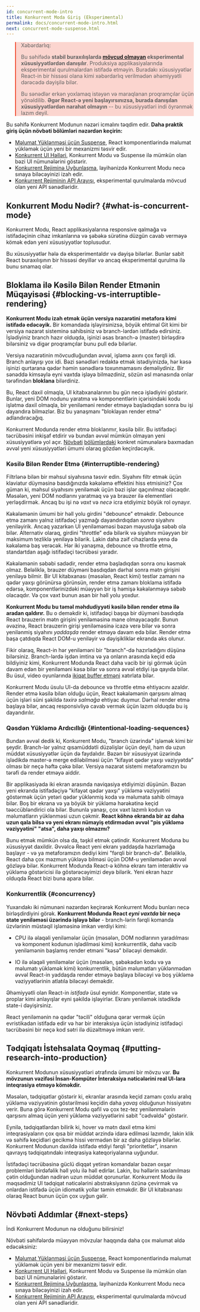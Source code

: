 ```yaml
---
id: concurrent-mode-intro
title: Konkurrent Moda Giriş (Eksperimental)
permalink: docs/concurrent-mode-intro.html
next: concurrent-mode-suspense.html
---
```


<style>
.scary > blockquote {
  background-color: rgba(237, 51, 21, 0.2);
  border-left-color: #ed3315;
}
</style>

<div class="scary">

>Xəbərdarlıq:
>
>Bu səhifədə **stabil buraxılışlarda [mövcud olmayan](/docs/concurrent-mode-adoption.html) eksperimental xüsusiyyətlərdən danışılır**. Produksiya applikasiyalarında eksperimental qurulmalardan istifadə etməyin. Buradakı xüsusiyyətlər React-in bir hissəsi olana kimi xəbərdarlıq verilmədən əhəmiyyətli dərəcədə dəyişilə bilər.
>
>Bu sənədlər erkən yoxlamaq istəyən və maraqlanan proqramçılar üçün yönəldilib. **Əgər React-ə yeni başlayırsınızsa, burada danışılan xüsusiyyətlərdən narahat olmayın** -- bu xüsusiyyətləri indi öyrənmək lazım deyil.

</div>

Bu səhifə Konkurrent Modunun nəzəri icmalını təqdim edir. **Daha praktik giriş üçün növbəti bölümləri nəzərdən keçirin:**

* [Məlumat Yüklənməsi üçün Suspense](/docs/concurrent-mode-suspense.html), React komponentlərində məlumat yükləmək üçün yeni bir mexanizmi təsvir edir.
* [Konkurrent UI Həlləri](/docs/concurrent-mode-patterns.html), Konkurrent Modu və Suspense ilə mümkün olan bəzi UI nümunələrini göstərir.
* [Konkurrent Rejiminə Uyğunlaşma](/docs/concurrent-mode-adoption.html), layihənizdə Konkurrent Modu necə sınaya biləcəyinizi izah edir.
* [Konkurrent Rejiminin API Arayışı](/docs/concurrent-mode-reference.html), eksperimental qurulmalarda mövcud olan yeni API sənədləridir.

## Konkurrent Modu Nədir? {#what-is-concurrent-mode}

Konkurrent Modu, React applikasiyalarına responsive qalmağa və istifadəçinin cihaz imkanlarına və şəbəkə sürətinə düzgün cavab verməyə kömək edən yeni xüsusiyyətlər toplusudur.

Bu xüsusiyyətlər hələ də eksperimentaldır və dəyişə bilərlər. Bunlar sabit React buraxılışının bir hissəsi deyillər və ancaq eksperimental qurulma ilə bunu sınamaq olar.

## Bloklama ilə Kəsilə Bilən Render Etmənin Müqayisəsi {#blocking-vs-interruptible-rendering}

**Konkurrent Modu izah etmək üçün versiya nəzarətini metafora kimi istifadə edəcəyik.** Bir komandada işləyirsinizsə, böyük ehtimal Git kimi bir versiya nəzarət sisteminə sahibsiniz və branch-lərdən istifadə edirsiniz. İşlədiyiniz branch hazır olduqda, işinizi əsas branch-ə (master) birləşdirə bilərsiniz və digər proqramçılar bunu pull edə bilərlər.

Versiya nəzarətinin mövcudluğundan əvvəl, işləmə axını çox fərqli idi. Branch anlayışı yox idi. Bəzi sənədləri redaktə etmək istədiyinizdə, hər kəsə işinizi qurtarana qədər həmin sənədlərə toxunmamasını deməliydiniz. Bir sənəddə kimsəylə eyni vaxtda işləyə bilməzdiniz, sözün əsl mənasında onlar tərəfindən **bloklana** bilərdiniz.

Bu, React daxil olmaqla, UI kitabxanalarının bu gün necə işlədiyini göstərir. Bunlar, yeni DOM nodunu yaratma və komponentlərin içərisindəki kodu işlətmə daxil olmaqla, bir yeniləməni render etməyə başladıqdan sonra bu işi dayandıra bilməzlər. Biz bu yanaşmanı "bloklayan render etmə" adlandıracağıq.

Konkurrent Modunda render etmə bloklanmır, kəsilə bilir. Bu istifadəçi təcrübəsini inkişaf etdirir və bundan əvvəl mümkün olmayan yeni xüsusiyyətlərə yol açır. [Növbəti](/docs/concurrent-mode-suspense.html) [bölümlərdəki](/docs/concurrent-mode-patterns.html) konkret nümunələrə baxmadan əvvəl yeni xüsusiyyətləri ümumi olaraq gözdən keçirdəcəyik.

### Kəsilə Bilən Render Etmə {#interruptible-rendering}

Filtrlənə bilən bir məhsul siyahısına təsvir edin. Siyahını filtr etmək üçün klaviatur düyməsinə basdığınızda kəkələmə effektini hiss etmisiniz? Çox güman ki, məhsul siyahısını yeniləmək üçün bəzi işlər qaçınılmaz olacaqdır. Məsələn, yeni DOM nodlarını yaratmaq və ya brauzer ilə elementləri yerləşdirmək. Ancaq bu işi nə *vaxt* və *necə* icra etdiyimiz böyük rol oynayır.

Kəkələmənin ümumi bir həll yolu girdini "debounce" etməkdir. Debounce etmə zamanı yalnız istifadəçi yazmağı dayandırdıqdan *sonra* siyahını yeniləyirik. Ancaq yazarkən UI yeniləməməsi bəzən məyusluğa səbəb ola bilər. Alternativ olaraq, girdini "throttle" edə bilərik və siyahını müəyyən bir maksimum tezliklə yeniləyə bilərik. Lakin daha zəif cihazlarda yenə də kəkələmə baş verəcək. Hər iki yanaşma, debounce və throttle etmə, standartdan aşağı istifadəçi təcrübəsi yaradır.

Kəkələmənin səbəbi sadədir, render etmə başladıqdan sonra onu kəsmək olmaz. Beləliklə, brauzer düyməni basdıqdan dərhal sonra mətn girişini yeniləyə bilmir. Bir UI kitabxanası (məsələn, React kimi) testlər zamanı nə qədər yaxşı görünürsə görünsün, render etmə zamanı bloklama istifadə edərsə, komponentlərinizdəki müəyyən bir iş həmişə kəkələnməyə səbəb olacaqdır. Və çox vaxt bunun asan bir həll yolu yoxdur.

**Konkurrent Modu bu təməl məhdudiyyəti kəsilə bilən render etmə ilə aradan qaldırır.** Bu o deməkdir ki, istifadəçi başqa bir düyməni basdıqda React brauzerin mətn girişini yeniləməsinə mane olmayacaqdır. Bunun əvəzinə, React brauzerin girişi yeniləməsinə icazə verə bilər və sonra yenilənmiş siyahını *yaddaşda* render etməyə davam edə bilər. Render etmə başa çatdıqda React DOM-u yeniləyir və dəyişikliklər ekranda əks olunur.

Fikir olaraq, React-in hər yeniləməni bir "branch"-də hazırladığını düşünə bilərsiniz. Branch-lərdə işdən imtina və ya onların arasında keçid edə bildiyiniz kimi, Konkurrent Modunda React daha vacib bir işi görmək üçün davam edən bir yeniləməni kəsə bilər və sonra əvvəl etdiyi işə qayıda bilər. Bu üsul, video oyunlarında [ikiqat buffer etməni](https://wiki.osdev.org/Double_Buffering) xatırlata bilər.

Konkurrent Modu üsulu UI-da debounce və throttle etmə ehtiyacını azaldır. Render etmə kəsilə bilən olduğu üçün, React kəkələmənin qarşısını almaq üçün işləri süni şəkildə *təxirə salmağa* ehtiyac duymur. Dərhal render etmə başlaya bilər, ancaq responsivliyə cavab vermək üçün lazım olduqda bu iş dayandırılır.

### Qəsdən Yükləmə Ardıcıllığı {#intentional-loading-sequences}

Bundan əvvəl dedik ki, Konkurrent Modu, "branch üzərində" işləmək kimi bir şeydir. Branch-lər yalnız qısamüddətli düzəlişlər üçün deyil, həm də uzun müddət xüsusiyyətlər üçün də faydalıdır. Bəzən bir xüsusiyyət üzərində işlədikdə master-ə merge ediləbilməsi üçün “kifayət qədər yaxşı vəziyyətdə” olması bir neçə həftə çəkə bilər. Versiya nəzarət sistemi metaforamızın bu tərəfi də render etməyə aiddir.

Bir applikasiyada iki ekran arasında naviqasiya etdiyimizi düşünün. Bəzən yeni ekranda istifadəçiyə "kifayət qədər yaxşı" yükləmə vəziyyətini göstərmək üçün yetəri qədər yüklənmiş koda və məlumata sahib olmaya bilər. Boş bir ekrana və ya böyük bir yükləmə hərəkətinə keçid təəccübləndirici ola bilər. Bununla yanaşı, çox vaxt lazımlı kodun və məlumatların yüklənməsi uzun çəkmir. **React köhnə ekranda bir az daha uzun qala bilsə və yeni ekranı nümayiş etdirmədən əvvəl "pis yükləmə vəziyyətini" "atsa", daha yaxşı olmazmı?**

Bunu etmək mümkün olsa da, təşkil etmək çətindir. Konkurrent Moduna bu xüsusiyyət daxildir. Əvvəlcə React yeni ekranı yaddaşda hazırlamağa başlayır - və ya metaforamızın dediyi kimi "fərqli bir branch-də". Beləliklə, React daha çox məzmun yükləyə bilməsi üçün DOM-u yeniləmədən əvvəl gözləyə bilər. Konkurrent Modunda React-ə köhnə ekranı tam interaktiv və yükləmə göstəricisi ilə göstərəcəyimizi deyə bilərik. Yeni ekran hazır olduqda React bizi buna apara bilər.

### Konkurrentlik {#concurrency}

Yuxarıdakı iki nümunəni nəzərdən keçirərək Konkurrent Modu bunları necə birləşdirdiyini görək. **Konkurrent Modunda React *eyni vaxtda* bir neçə state yeniləməsi üzərində işləyə bilər** - branch-lərin fərqli komanda üzvlərinin müstəqil işləməsinə imkan verdiyi kimi:

* CPU ilə əlaqəli yeniləmələr üçün (məsələn, DOM nodlarının yaradılması və komponent kodunun işlədilməsi kimi) konkurrentlik, daha vacib yeniləmənin başlamış render etməni "kəsə" biləcəyi deməkdir.

* IO ilə əlaqəli yeniləmələr üçün (məsələn, şəbəkədən kodu və ya məlumatı yükləmək kimi) konkurrentlik, bütün məlumatları yüklənmədən əvvəl React-in yaddaşda render etməyə başlaya biləcəyi və boş yükləmə vəziyyətlərinin atlatıla biləcəyi deməkdir.

Əhəmiyyətli olan React-in *istifadə* üsul eynidır. Komponentlər, state və proplar kimi anlayışlar eyni şəkildə işləyirlər. Ekranı yeniləmək istədikdə state-i dəyişirsiniz.

React yeniləmənin nə qədər "təcili" olduğuna qərar vermək üçün evristikadan istifadə edir və hər bir interaksiya üçün istədiyiniz istifadəçi təcrübəsini bir neçə kod sətri ilə düzəltməyə imkan verir.

## Tədqiqatı İstehsalata Qoymaq {#putting-research-into-production}

Konkurrent Modunun xüsusiyyətləri ətrafında ümumi bir mövzu var. **Bu mövzunun vəzifəsi İnsan-Kompüter İnteraksiya nəticələrini real UI-lara inteqrasiya etməyə köməkdir.**

Məsələn, tədqiqatlar göstərir ki, ekranlar arasında keçid zamanı çoxlu aralıq yükləmə vəziyyətinin göstərilməsi keçidin daha *yavaş* olduğunun hissiyatını verir. Buna görə Konkurrent Modu qəfil və çox tez-tez yenilənmələrin qarşısını almaq üçün yeni yükləmə vəziyyətlərini sabit  "cədvəldə" göstərir.

Eynilə, tədqiqatlardan bilirik ki, hover və mətn daxil etmə kimi inteqrasiyaların çox qısa bir müddət ərzində idarə edilməsi lazımdır, lakin klik və səhifə keçidləri gecikmə hissi vermədən bir az daha gözləyə bilərlər. Konkurrent Modunun daxildə istifadə etdiyi fərqli "prioritetlər", insanın qavrayış tədqiqatındakı inteqrasiya kateqoriyalarına uyğundur.

İstifadəçi təcrübəsinə güclü diqqət yetirən komandalar bəzən oxşar problemləri birdəfəlik həll yolu ilə həll edirlər. Lakin, bu həllərin saxlanılması çətin olduğundan nadirən uzun müddət qorunurlar. Konkurrent Modu ilə məqsədimiz UI tədqiqat nəticələrini abstraksiyanın özünə çevirmək və onlardan istifadə üçün idiomatik yollar təmin etməkdir. Bir UI kitabxanası olaraq React bunun üçün çox uyğun gəlir.

## Növbəti Addımlar {#next-steps}

İndi Konkurrent Modunun nə olduğunu bilirsiniz!

Növbəti səhifələrdə müəyyən mövzular haqqında daha çox məlumat əldə edəcəksiniz:

* [Məlumat Yüklənməsi üçün Suspense](/docs/concurrent-mode-suspense.html), React komponentlərində məlumat yükləmək üçün yeni bir mexanizmi təsvir edir.
* [Konkurrent UI Həlləri](/docs/concurrent-mode-patterns.html), Konkurrent Modu və Suspense ilə mümkün olan bəzi UI nümunələrini göstərir.
* [Konkurrent Rejiminə Uyğunlaşma](/docs/concurrent-mode-adoption.html), layihənizdə Konkurrent Modu necə sınaya biləcəyinizi izah edir.
* [Konkurrent Rejiminin API Arayışı](/docs/concurrent-mode-reference.html), eksperimental qurulmalarda mövcud olan yeni API sənədləridir.
